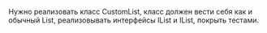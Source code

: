 Нужно реализовать класс CustomList, класс должен вести себя как и обычный List, реализовывать интерфейсы IList и IList<T>, покрыть тестами.
